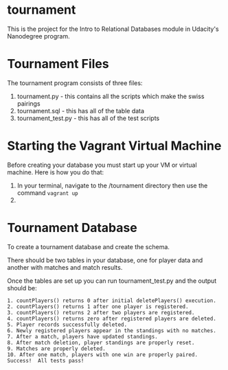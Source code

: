 # tournament

This is the project for the Intro to Relational Databases module in Udacity's Nanodegree program.

# Tournament Files

The tournament program consists of three files:

1. tournament.py - this contains all the scripts which make the swiss pairings
2. tournament.sql - this has all of the table data
3. tournament_test.py - this has all of the test scripts

# Starting the Vagrant Virtual Machine

Before creating your database you must start up your VM or virtual machine. Here is how you do that:
1. In your terminal, navigate to the /tournament directory then use the command ```vagrant up```
2. 


# Tournament Database

To create a tournament database and create the schema. 

There should be two tables in your database, one for player data and another with matches and match results.

Once the tables are set up you can run tournament_test.py and the output should be:

```
1. countPlayers() returns 0 after initial deletePlayers() execution.
2. countPlayers() returns 1 after one player is registered.
3. countPlayers() returns 2 after two players are registered.
4. countPlayers() returns zero after registered players are deleted.
5. Player records successfully deleted.
6. Newly registered players appear in the standings with no matches.
7. After a match, players have updated standings.
8. After match deletion, player standings are properly reset.
9. Matches are properly deleted.
10. After one match, players with one win are properly paired.
Success!  All tests pass!
```
